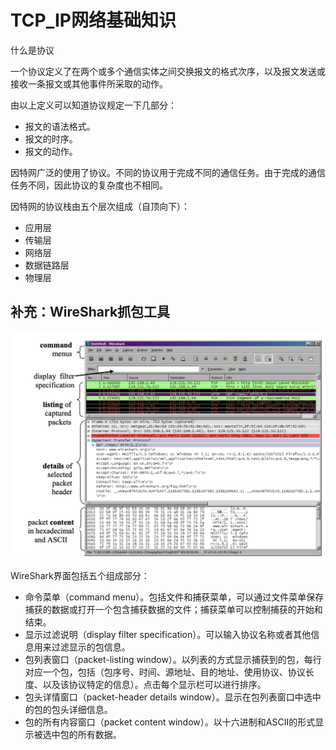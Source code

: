# TCP_IP网络基础知识


什么是协议

一个协议定义了在两个或多个通信实体之间交换报文的格式次序，以及报文发送或接收一条报文或其他事件所采取的动作。

由以上定义可以知道协议规定一下几部分：
- 报文的语法格式。
- 报文的时序。
- 报文的动作。


因特网广泛的使用了协议。不同的协议用于完成不同的通信任务。由于完成的通信任务不同，因此协议的复杂度也不相同。


因特网的协议栈由五个层次组成（自顶向下）：
- 应用层
- 传输层
- 网络层
- 数据链路层
- 物理层


## 补充：WireShark抓包工具

![](img/TCP_IP网络基础知识_2021-08-24-16-04-02.png)

WireShark界面包括五个组成部分：
- 命令菜单（command menu）。包括文件和捕获菜单，可以通过文件菜单保存捕获的数据或打开一个包含捕获数据的文件；捕获菜单可以控制捕获的开始和结束。
- 显示过滤说明（display filter specification）。可以输入协议名称或者其他信息用来过滤显示的包信息。
- 包列表窗口（packet-listing window）。以列表的方式显示捕获到的包，每行对应一个包，包括（包序号、时间、源地址、目的地址、使用协议、协议长度、以及该协议特定的信息）。点击每个显示栏可以进行排序。
- 包头详情窗口（packet-header details window）。显示在包列表窗口中选中的包的包头详细信息。
- 包的所有内容窗口（packet content window）。以十六进制和ASCII的形式显示被选中包的所有数据。


